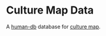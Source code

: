 # Culture Map Data

A [human-db](https://github.com/human-db/human-db) database for [culture map](https://github.com/rafd/culture-map).
